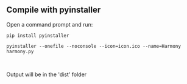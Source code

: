 ## Compile with pyinstaller

Open a command prompt and run:<br/>

```
pip install pyinstaller
```

```
pyinstaller --onefile --noconsole --icon=icon.ico --name=Harmony harmony.py
```
<br/>

Output will be in the 'dist' folder
